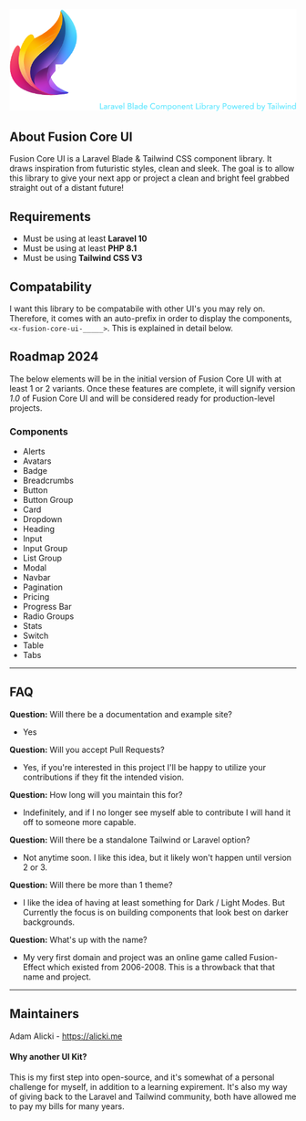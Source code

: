 <img src="fusion-core-ui-logo.png">

## About Fusion Core UI
Fusion Core UI is a Laravel Blade & Tailwind CSS component library. It draws inspiration from
futuristic styles, clean and sleek. The goal is to allow this library to give your next app or project
a clean and bright feel grabbed straight out of a distant future!

## Requirements
* Must be using at least **Laravel 10**
* Must be using at least **PHP 8.1**
* Must be using **Tailwind CSS V3**

## Compatability
I want this library to be compatabile with other UI's you may rely on. Therefore, it comes with
an auto-prefix in order to display the components, `<x-fusion-core-ui-_____>`. This is explained in detail below.

## Roadmap 2024

The below elements will be in the initial version of Fusion Core UI with at least 1 or 2 variants.
Once these features are complete, it will signify version *1.0* of Fusion Core UI and will be considered
ready for production-level projects.

### Components

- Alerts
- Avatars
- Badge
- Breadcrumbs
- Button
- Button Group
- Card
- Dropdown
- Heading
- Input
- Input Group
- List Group
- Modal
- Navbar
- Pagination
- Pricing
- Progress Bar
- Radio Groups
- Stats
- Switch
- Table
- Tabs
---

## FAQ

**Question:** Will there be a documentation and example site?
- Yes

**Question:** Will you accept Pull Requests? 
- Yes, if you're interested in this project I'll be happy to utilize your contributions if they fit the intended vision.

**Question:** How long will you maintain this for?
- Indefinitely, and if I no longer see myself able to contribute I will hand it off to someone more capable.

**Question:** Will there be a standalone Tailwind or Laravel option?
- Not anytime soon. I like this idea, but it likely won't happen until version 2 or 3.

**Question:** Will there be more than 1 theme?
- I like the idea of having at least something for Dark / Light Modes. But Currently the focus is on building components that look best on darker backgrounds.

**Question:** What's up with the name?
- My very first domain and project was an online game called Fusion-Effect which existed from 2006-2008. This is a throwback that that name and project.
---

## Maintainers
Adam Alicki - https://alicki.me

#### Why another UI Kit?
This is my first step into open-source, and it's somewhat of a personal challenge for myself,
in addition to a learning expirement. It's also my way of giving back to the Laravel and
Tailwind community, both have allowed me to pay my bills for many years.
